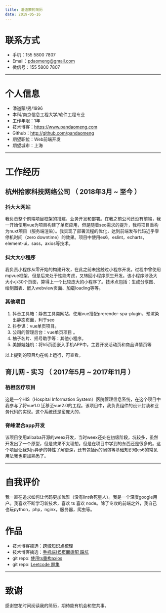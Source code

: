 ```yaml
---
title: 潘道蒙的简历
date: 2019-05-16
---
```


# 联系方式

- 手机：155 5800 7807
- Email：pdaomeng@gmail.com
- 微信号：155 5800 7807

---



# 个人信息

 - 潘道蒙/男/1996 
 - 本科/南京信息工程大学/软件工程专业
 - 工作年限：1年
 - 技术博客：https://www.pandaomeng.com
 - Github：http://github.com/pandaomeng
 - 期望职位：Web前端开发
 - 期望城市：上海

---



# 工作经历

## 杭州拾家科技网络公司 （ 2018年3月 ~ 至今 ）

### 抖大大网站
我负责整个前端项目框架的搭建，业务开发和部署。在我之前公司还没有前端，我一开始使用vue为项目构建了单页应用，但是随着seo需求的提升，我将项目重构为nuxt项目（服务端渲染）。我实现了部署流程的优化，达到前端发布代码近乎零停机时间（zero downtime）的效果。项目中使用es6，eslint，echarts，element-ui，sass，axios等技术。

### 抖大大小程序 

我负责小程序从零开始的构建开发，在此之前未接触过小程序开发。过程中曾使用mpvue框架，但是后来处于性能考虑，又转回小程序原生开发。该小程序涉及大大小小30个页面，算得上一个比较庞大的小程序了。技术点包括：生成分享图、绘制图表、嵌入webview页面、加载loading等等。


### 其他项目

1. 抖音工具箱：静态工具类网站，使用vue搭配prerender-spa-plugin，预渲染出静态页面，利于seo
2. 抖参谋：vue单页项目。
3. 公司的管理后台：vue单页项目 。
4. 柚子名片、摇号助手等：其他小程序。
5. 美抓娃娃机：将h5页面嵌入手机APP中，主要开发活动页和商品详情页等

以上提到的项目均在线上运行，可查看。


## 育儿网 - 实习 （ 2017年5月 ~ 2017年11月 ）

### 栢橙医疗项目 
这是一个HIS（Hospital Information System）医院管理信息系统，在这个项目中我参与了将vue1.0 迁移至vue2.0的工程。该项目中，我负责组件的设计封装和业务代码的实现。这个系统还是蛮庞大的，


### 脊峰混合app开发
该项目使用alibaba开源的weex开发，当时weex还处在初级阶段，坑较多，虽然开发出了一个原型，但是效果不太理想。但是在项目中学到的东西还是很多的。这个项目让我对js异步的特性了解更深，还有包括js的闭包等基础知识和es6的常见用法我也更加熟悉了。

---



# 自我评价

我一直在追求如何让代码更加优雅（没有lint会死星人）。我是一个深度google用户。我喜欢不断学习新技术，喜欢 ts 喜欢 node。除了专攻的前端之外，我自己也玩python，php，nginx，服务器，爬虫等。



# 作品

- 技术博客摘选：[跨域知识点梳理](https://www.pandaomeng.com/2019/04-21-cors/)
- 技术博客摘选：[手机端H5页面适配 踩坑](https://www.pandaomeng.com/2018/05-01-mobile-adaptation/)
- git repo:  [使用ts重构axios](https://github.com/pandaomeng/ts-axios)
- git repo:  [ Leetcode 题集](https://github.com/pandaomeng/LeetCode)



---

# 致谢
感谢您花时间阅读我的简历，期待能有机会和您共事。